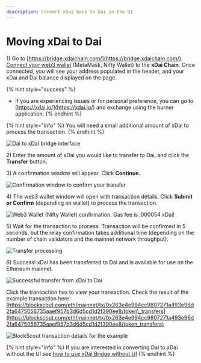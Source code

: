 ```yaml
---
description: Convert xDai back to Dai in the UI
---
```


# Moving xDai to Dai

1\) Go to [https://bridge.xdaichain.com/](https://bridge.xdaichain.com/). [Connect your web3 wallet](../wallets/metamask/metamask-setup.md) \(MetaMask, Nifty Wallet\) to the **xDai Chain**. Once connected, you will see your address populated in the header, and your xDai and Dai balance displayed on the page. 

{% hint style="success" %}
* If you are experiencing issues or for personal preference, you can go to [https://xdai.io/](https://xdai.io/) and exchange using the burner application.
{% endhint %}

{% hint style="info" %}
You will need a small additional amount of xDai to process the transaction.
{% endhint %}

![Dai to xDai bridge interface](../../.gitbook/assets/screen-shot-2019-10-11-at-1.53.02-pm.png)

2\) Enter the amount of xDai you would like to transfer to Dai, and click the **Transfer** button.

3\) A confirmation window will appear. Click **Continue.**

![Confirmation window to confirm your transfer](../../.gitbook/assets/screen-shot-2019-10-11-at-1.53.13-pm.png)

4\) The web3 wallet window will open with transaction details. Click **Submit or Confirm** \(depending on wallet\) to process the transaction.

![Web3 Wallet \(Nifty Wallet\) confirmation. Gas fee is .000054 xDai!](../../.gitbook/assets/screen-shot-2019-10-11-at-1.53.20-pm.png)

5\) Wait for the transaction to process. Transaction will be confirmed in 5 seconds, but the relay confirmation takes additional time \(depending on the number of chain validators and the mainnet network throughput\).

![Transfer processing](../../.gitbook/assets/screen-shot-2019-10-11-at-1.53.34-pm.png)

6\) Success! xDai has been transferred to Dai and is available for use on the Ethereum mainnet.

![Successful transfer from xDai to Dai](../../.gitbook/assets/screen-shot-2019-10-11-at-2.13.49-pm.png)

Click the transaction hex to view your transaction. Check the result of the example transaction here: [https://blockscout.com/eth/mainnet/tx/0x263e4e994cc9807271a493e96d2fa6475056735aaef957b3d6d5cd1d2f390ee8/token\_transfers](https://blockscout.com/eth/mainnet/tx/0x263e4e994cc9807271a493e96d2fa6475056735aaef957b3d6d5cd1d2f390ee8/token_transfers)

![BlockScout transaction details for the example](../../.gitbook/assets/screen-shot-2019-10-11-at-2.50.23-pm.png)

{% hint style="info" %}
If you are interested in converting Dai to xDai without the UI see [how to use xDai Bridge without UI](https://docs.tokenbridge.net/xdai-bridge/how-to-use-xdai-bridge-without-ui) 
{% endhint %}





